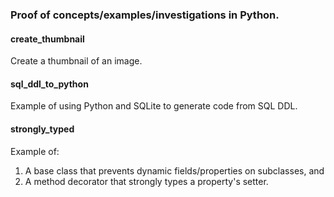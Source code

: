 ### Proof of concepts/examples/investigations in Python.

#### create_thumbnail
Create a thumbnail of an image.

#### sql_ddl_to_python
Example of using Python and SQLite to generate code from SQL DDL.

#### strongly_typed
Example of:
1) A base class that prevents dynamic fields/properties on subclasses, and
2) A method decorator that strongly types a property's setter.

